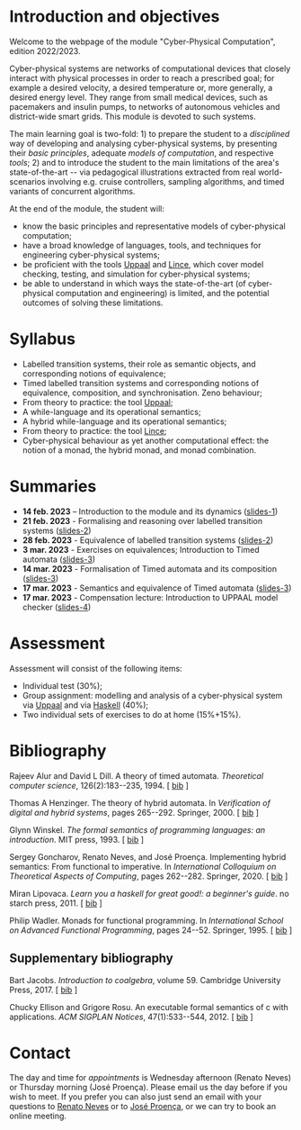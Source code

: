 # Introduction and objectives

Welcome to the webpage of the module "Cyber-Physical Computation",
edition 2022/2023.

Cyber-physical systems are networks of computational devices that
closely interact with physical processes in order to reach a
prescribed goal; for example a desired velocity, a desired temperature
or, more generally, a desired energy level. They range from small
medical devices, such as pacemakers and insulin pumps, to networks of
autonomous vehicles and district-wide smart grids. This module is
devoted to such systems.

The main learning goal is two-fold: 1) to prepare the student to a
*disciplined* way of developing and analysing cyber-physical systems,
by presenting their *basic principles*, adequate *models of
computation*, and respective *tools*; 2) and to introduce the student
to the main limitations of the area's state-of-the-art 
-- via pedagogical illustrations extracted from real world-scenarios
involving e.g. cruise controllers, sampling algorithms, and timed
variants of concurrent algorithms.

At the end of the module, the student will:

+ know the basic principles and representative models of
  cyber-physical computation;
+ have a broad knowledge of languages, tools, and techniques for
  engineering cyber-physical systems;
+ be proficient with the tools [Uppaal]([http://www.uppaal.org/]) and [Lince]([http://arcatools.org/assets/index.html#arcatools]), which cover model
  checking, testing, and simulation for cyber-physical systems;
+ be able to understand in which ways the state-of-the-art (of
  cyber-physical computation and engineering) is limited, and 
  the potential outcomes of solving these limitations.

# Syllabus

+ Labelled transition systems, their role as semantic objects, and
  corresponding notions of equivalence;
+ Timed labelled transition systems and corresponding notions of
  equivalence, composition, and synchronisation. Zeno behaviour;
+ From theory to practice: the tool [Uppaal]([http://www.uppaal.org/]);
+ A while-language and its operational semantics;
+ A hybrid while-language and its operational semantics;
+ From theory to practice: the tool [Lince]([http://arcatools.org/assets/index.html#arcatools]);
+ Cyber-physical behaviour as yet another computational effect: the
  notion of a monad, the hybrid monad, and monad combination.
  
# Summaries

  - __14 feb. 2023__ – Introduction to the module and its dynamics ([slides-1](slides/1-intro.pdf))
  - __21 feb. 2023__ - Formalising and reasoning over labelled transition systems ([slides-2](slides/2-behaviour.pdf))
  - __28 feb. 2023__ - Equivalence of labelled transition systems ([slides-2](slides/2-behaviour.pdf))
  - __3 mar. 2023__ - Exercises on equivalences; Introduction to Timed automata ([slides-3](slides/3-timed-automata.pdf))
  - __14 mar. 2023__ - Formalisation of Timed automata and its composition ([slides-3](slides/3-timed-automata.pdf))
  - __17 mar. 2023__ - Semantics and equivalence of Timed automata ([slides-3](slides/3-timed-automata.pdf))
  - __17 mar. 2023__ - Compensation lecture: Introduction to UPPAAL model checker ([slides-4](slides/4-verification-uppaal.pdf))
                                                                  


# Assessment

Assessment will consist of the following items:

+ Individual test (30%);
+ Group assignment: modelling and analysis of a cyber-physical system
  via [Uppaal]([http://www.uppaal.org/]) and via [Haskell]([https://www.haskell.org/]) (40%);
+ Two individual sets of exercises to do at home (15%+15%).


# Bibliography

<p><a name="alur1994theory"></a>
Rajeev Alur and David&nbsp;L Dill.
 A theory of timed automata.
 <em>Theoretical computer science</em>, 126(2):183--235, 1994.
[&nbsp;<a href="bib/biblioCPC_bib.html#alur1994theory">bib</a>&nbsp;]
</p>

<p><a name="henzinger2000theory"></a>
Thomas&nbsp;A Henzinger.
 The theory of hybrid automata.
 In <em>Verification of digital and hybrid systems</em>, pages 265--292.
  Springer, 2000.
[&nbsp;<a href="bib/biblioCPC_bib.html#henzinger2000theory">bib</a>&nbsp;]
</p>

<p><a name="winskel1993formal"></a>
Glynn Winskel.
 <em>The formal semantics of programming languages: an introduction</em>.
 MIT press, 1993.
[&nbsp;<a href="bib/biblioCPC_bib.html#winskel1993formal">bib</a>&nbsp;]
</p>

<p><a name="goncharov2020implementing"></a>
Sergey Goncharov, Renato Neves, and Jos&eacute; Proen&ccedil;a.
 Implementing hybrid semantics: From functional to imperative.
 In <em>International Colloquium on Theoretical Aspects of
  Computing</em>, pages 262--282. Springer, 2020.
[&nbsp;<a href="bib/biblioCPC_bib.html#goncharov2020implementing">bib</a>&nbsp;]
</p>

<p><a name="lipovaca2011learn"></a>
Miran Lipovaca.
 <em>Learn you a haskell for great good!: a beginner's guide</em>.
 no starch press, 2011.
[&nbsp;<a href="bib/biblioCPC_bib.html#lipovaca2011learn">bib</a>&nbsp;]
</p>

<p><a name="wadler1995monads"></a>
Philip Wadler.
 Monads for functional programming.
 In <em>International School on Advanced Functional Programming</em>,
  pages 24--52. Springer, 1995.
[&nbsp;<a href="bib/biblioCPC_bib.html#wadler1995monads">bib</a>&nbsp;]
</p>
<!-- 
<hr><p><em>This file was generated by
<a href="http://www.lri.fr/~filliatr/bibtex2html/">bibtex2html</a> 1.99.</em></p> -->

## Supplementary bibliography

<p><a name="jacobs2017introduction"></a>
Bart Jacobs.
 <em>Introduction to coalgebra</em>, volume&nbsp;59.
 Cambridge University Press, 2017.
[&nbsp;<a href="bib/sup_bib.html#jacobs2017introduction">bib</a>&nbsp;]
</p>

<p><a name="ellison2012executable"></a>
Chucky Ellison and Grigore Rosu.
 An executable formal semantics of c with applications.
 <em>ACM SIGPLAN Notices</em>, 47(1):533--544, 2012.
[&nbsp;<a href="bib/sup_bib.html#ellison2012executable">bib</a>&nbsp;]
</p>
<!-- 
<hr><p><em>This file was generated by
 <a href="http://www.lri.fr/~filliatr/bibtex2html/">bibtex2html</a> 1.99.</em></p> -->

   

# Contact

The day and time for _appointments_ is Wednesday afternoon (Renato Neves) or Thursday morning (José Proença). Please
email us the day before if you wish to meet. If you prefer you
can also just send an email with your questions to [Renato Neves](mailto:nevrenato@di.uminho.pt) or to [José Proença](mailto:pro@isep.ipp.pt), or we can try to book an online meeting.
